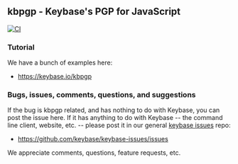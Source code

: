 
## kbpgp - Keybase's PGP for JavaScript

[![CI](https://github.com/keybase/kbpgp/actions/workflows/ci.yml/badge.svg)](https://github.com/keybase/kbpgp/actions/workflows/ci.yml)

### Tutorial

We have a bunch of examples here:

   - https://keybase.io/kbpgp

### Bugs, issues, comments, questions, and suggestions

If the bug is kbpgp related, and has nothing to do with Keybase, you can post the issue here. If it has anything to do with Keybase -- the command line client, website, etc. -- please post it in our general [keybase issues](https://github.com/keybase/keybase-issues/issues) repo:

  - https://github.com/keybase/keybase-issues/issues
 
We appreciate comments, questions, feature requests, etc.
